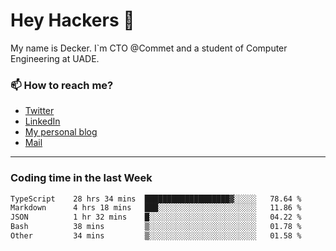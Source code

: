 # Hey Hackers 👋

My name is Decker. I`m CTO @Commet and a student of Computer Engineering at UADE.

### 📫 How to reach me?
- [Twitter](https://x.com/0xDecker) 
- [LinkedIn](https://www.linkedin.com/in/decker-urbano/) 
- [My personal blog](http://decker.sh) 
- [Mail](mailto:me@decker.sh)

---

### Coding time in the last Week

<!--START_SECTION:waka-->

```txt
TypeScript    28 hrs 34 mins  ███████████████████▓░░░░░   78.64 %
Markdown      4 hrs 18 mins   ███░░░░░░░░░░░░░░░░░░░░░░   11.86 %
JSON          1 hr 32 mins    █░░░░░░░░░░░░░░░░░░░░░░░░   04.22 %
Bash          38 mins         ▒░░░░░░░░░░░░░░░░░░░░░░░░   01.78 %
Other         34 mins         ▒░░░░░░░░░░░░░░░░░░░░░░░░   01.58 %
```

<!--END_SECTION:waka-->
